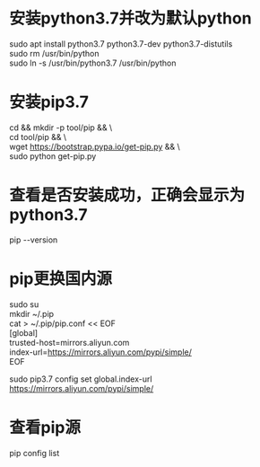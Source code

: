 # 安装python3.7并改为默认python  
sudo apt install python3.7 python3.7-dev python3.7-distutils  
sudo rm /usr/bin/python  
sudo ln -s /usr/bin/python3.7 /usr/bin/python  

# 安装pip3.7    
cd && mkdir -p tool/pip && \  
cd tool/pip && \  
wget https://bootstrap.pypa.io/get-pip.py && \  
sudo python get-pip.py  
  
# 查看是否安装成功，正确会显示为python3.7    
pip --version  

# pip更换国内源    
sudo su  
mkdir ~/.pip  
cat > ~/.pip/pip.conf << EOF  
[global]  
trusted-host=mirrors.aliyun.com  
index-url=https://mirrors.aliyun.com/pypi/simple/  
EOF

sudo pip3.7 config set global.index-url https://mirrors.aliyun.com/pypi/simple/  
# 查看pip源  
pip config list  
